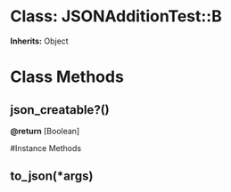 # Class: JSONAdditionTest::B
**Inherits:** Object
    



# Class Methods
## json_creatable?() [](#method-c-json_creatable?)
**@return** [Boolean] 


#Instance Methods
## to_json(*args) [](#method-i-to_json)

